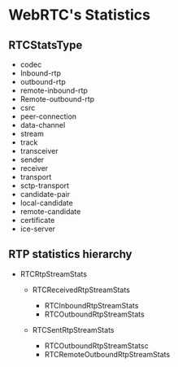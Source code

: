 # WebRTC's Statistics


## RTCStatsType

* codec
* Inbound-rtp
* outbound-rtp
* remote-inbound-rtp
* Remote-outbound-rtp
* csrc
* peer-connection
* data-channel
* stream
* track
* transceiver
* sender
* receiver
* transport
* sctp-transport
* candidate-pair
* local-candidate
* remote-candidate
* certificate
* ice-server


##  RTP statistics hierarchy
* RTCRtpStreamStats

  * RTCReceivedRtpStreamStats

    * RTCInboundRtpStreamStats
    * RTCOutboundRtpStreamStats

  * RTCSentRtpStreamStats

    * RTCOutboundRtpStreamStatsc
    * RTCRemoteOutboundRtpStreamStats

